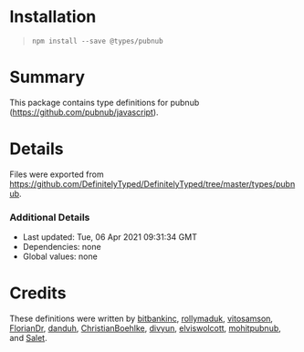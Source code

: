 # Installation
> `npm install --save @types/pubnub`

# Summary
This package contains type definitions for pubnub (https://github.com/pubnub/javascript).

# Details
Files were exported from https://github.com/DefinitelyTyped/DefinitelyTyped/tree/master/types/pubnub.

### Additional Details
 * Last updated: Tue, 06 Apr 2021 09:31:34 GMT
 * Dependencies: none
 * Global values: none

# Credits
These definitions were written by [ bitbankinc](https://github.com/bitbankinc), [rollymaduk](https://github.com/rollymaduk), [vitosamson](https://github.com/vitosamson), [FlorianDr](https://github.com/FlorianDr), [danduh](https://github.com/danduh), [ChristianBoehlke](https://github.com/ChristianBoehlke), [divyun](https://github.com/divyun), [elviswolcott](https://github.com/elviswolcott), [mohitpubnub](https://github.com/mohitpubnub), and [Salet](https://github.com/Salet).
